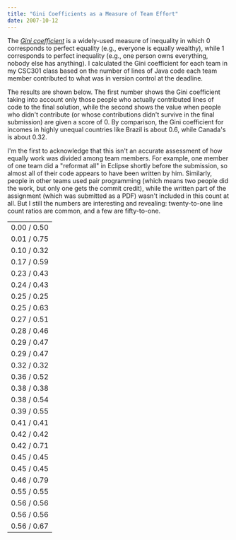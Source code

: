 ```yaml
---
title: "Gini Coefficients as a Measure of Team Effort"
date: 2007-10-12
---
```

The <a href="http://en.wikipedia.org/wiki/Gini_coefficient"><em>Gini coefficient</em></a> is a widely-used measure of inequality in which 0 corresponds to perfect equality (e.g., everyone is equally wealthy), while 1 corresponds to perfect inequality (e.g., one person owns everything, nobody else has anything).  I calculated the Gini coefficient for each team in my CSC301 class based on the number of lines of Java code each team member contributed to what was in version control at the deadline.

The results are shown below.  The first number shows the Gini coefficient taking into account only those people who actually contributed lines of code to the final solution, while the second shows the value when people who didn't contribute (or whose contributions didn't survive in the final submission) are given a score of 0.  By comparison, the Gini coefficient for incomes in highly unequal countries like Brazil is about 0.6, while Canada's is about 0.32.

I'm the first to acknowledge that this isn't an accurate assessment of how equally work was divided among team members.  For example, one member of one team did a "reformat all" in Eclipse shortly before the submission, so almost all of their code appears to have been written by him.  Similarly, people in other teams used pair programming (which means two people did the work, but only one gets the commit credit), while the written part of the assignment (which was submitted as a PDF) wasn't included in this count at all.  But I still the numbers are interesting and revealing: twenty-to-one line count ratios are common, and a few are fifty-to-one.
<table class="centered">
<tr>
<td>0.00 / 0.50</td>
</tr>
<tr>
<td>0.01 / 0.75</td>
</tr>
<tr>
<td>0.10 / 0.32</td>
</tr>
<tr>
<td>0.17 / 0.59</td>
</tr>
<tr>
<td>0.23 / 0.43</td>
</tr>
<tr>
<td>0.24 / 0.43</td>
</tr>
<tr>
<td>0.25 / 0.25</td>
</tr>
<tr>
<td>0.25 / 0.63</td>
</tr>
<tr>
<td>0.27 / 0.51</td>
</tr>
<tr>
<td>0.28 / 0.46</td>
</tr>
<tr>
<td>0.29 / 0.47</td>
</tr>
<tr>
<td>0.29 / 0.47</td>
</tr>
<tr>
<td>0.32 / 0.32</td>
</tr>
<tr>
<td>0.36 / 0.52</td>
</tr>
<tr>
<td>0.38 / 0.38</td>
</tr>
<tr>
<td>0.38 / 0.54</td>
</tr>
<tr>
<td>0.39 / 0.55</td>
</tr>
<tr>
<td>0.41 / 0.41</td>
</tr>
<tr>
<td>0.42 / 0.42</td>
</tr>
<tr>
<td>0.42 / 0.71</td>
</tr>
<tr>
<td>0.45 / 0.45</td>
</tr>
<tr>
<td>0.45 / 0.45</td>
</tr>
<tr>
<td>0.46 / 0.79</td>
</tr>
<tr>
<td>0.55 / 0.55</td>
</tr>
<tr>
<td>0.56 / 0.56</td>
</tr>
<tr>
<td>0.56 / 0.56</td>
</tr>
<tr>
<td>0.56 / 0.67</td>
</tr>
</table>
